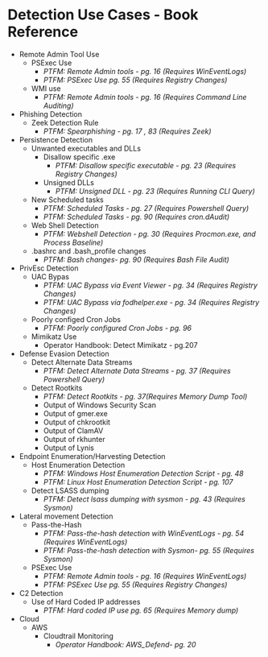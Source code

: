 # Detection Use Cases - Book Reference

* Remote Admin Tool Use
  * PSExec Use
    * &#x20;_PTFM: Remote Admin tools - pg. 16 (Requires WinEventLogs)_
    * _PTFM: PSExec Use pg. 55 (Requires Registry Changes)_
  * WMI use
    * _PTFM: Remote Admin tools - pg. 16 (Requires Command Line Auditing)_
* Phishing Detection
  * Zeek Detection Rule
    * _PTFM: Spearphishing - pg. 17 , 83 (Requires Zeek)_
* Persistence Detection
  * Unwanted executables and DLLs
    * Disallow specific .exe
      * _PTFM: Disallow specific executable - pg. 23 (Requires Registry Changes)_
    * Unsigned DLLs
      * _PTFM: Unsigned DLL - pg. 23 (Requires Running CLI Query)_
  * New Scheduled tasks
    * _PTFM: Scheduled Tasks - pg. 27 (Requires Powershell Query)_
    * _PTFM: Scheduled Tasks - pg. 90 (Requires cron.dAudit)_
  * Web Shell Detection
    * _PTFM: Webshell Detection - pg. 30 (Requires Procmon.exe, and Process Baseline)_
  * .bashrc and .bash\_profile changes
    * _PTFM: Bash changes- pg. 90 (Requires Bash File Audit)_
* PrivEsc Detection
  * UAC Bypas
    * _PTFM: UAC Bypass  via Event Viewer - pg. 34 (Requires Registry Changes)_
    * _PTFM: UAC Bypass  via fodhelper.exe - pg. 34 (Requires Registry Changes)_
  * Poorly configed Cron Jobs
    * _PTFM: Poorly configured Cron Jobs - pg. 96_
  * Mimikatz Use
    * Operator Handbook: Detect Mimikatz - pg.207
* Defense Evasion Detection
  * Detect Alternate Data Streams
    * _PTFM: Detect Alternate Data Streams - pg. 37 (Requires Powershell Query)_
  * Detect Rootkits
    * _PTFM: Detect Rootkits - pg. 37(Requires Memory Dump Tool)_
    * Output of Windows Security Scan
    * Output of gmer.exe
    * Output of chkrootkit
    * Output of ClamAV
    * Output of rkhunter
    * Output of Lynis
* Endpoint Enumeration/Harvesting Detection
  * Host Enumeration Detection
    * _PTFM: Windows Host Enumeration Detection Script - pg. 48_
    * _PTFM: Linux Host Enumeration Detection Script - pg. 107_
  * Detect LSASS dumping
    * _PTFM: Detect lsass dumping with sysmon - pg. 43 (Requires Sysmon)_
* Lateral movement Detection
  * Pass-the-Hash
    * _PTFM: Pass-the-hash detection with WinEventLogs - pg. 54 (Requires WinEventLogs)_
    * _PTFM: Pass-the-hash detection with Sysmon- pg. 55 (Requires Sysmon)_
  * PSExec Use
    * _PTFM: Remote Admin tools - pg. 16 (Requires WinEventLogs)_
    * _PTFM: PSExec Use pg. 55 (Requires Registry Changes)_
* C2 Detection
  * Use of Hard Coded IP addresses
    * _PTFM: Hard coded IP use pg. 65 (Requires Memory dump)_
* Cloud
  * AWS&#x20;
    * Cloudtrail Monitoring
      * _Operator Handbook: AWS\_Defend- pg. 20_

